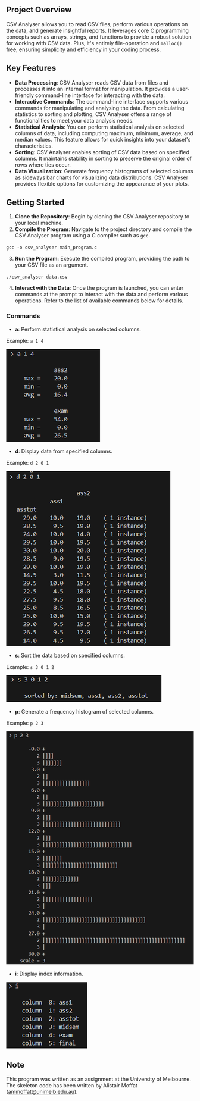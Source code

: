 ## Project Overview

CSV Analyser allows you to read CSV files, perform various operations on the data, and generate insightful reports. It leverages core C programming concepts such as arrays, strings, and functions to provide a robust solution for working with CSV data. Plus, it's entirely file-operation and `malloc()` free, ensuring simplicity and efficiency in your coding process.

## Key Features

- **Data Processing**: CSV Analyser reads CSV data from files and processes it into an internal format for manipulation. It provides a user-friendly command-line interface for interacting with the data.
- **Interactive Commands**: The command-line interface supports various commands for manipulating and analysing the data. From calculating statistics to sorting and plotting, CSV Analyser offers a range of functionalities to meet your data analysis needs.
- **Statistical Analysis**: You can perform statistical analysis on selected columns of data, including computing maximum, minimum, average, and median values. This feature allows for quick insights into your dataset's characteristics.
- **Sorting**: CSV Analyser enables sorting of CSV data based on specified columns. It maintains stability in sorting to preserve the original order of rows where ties occur.
- **Data Visualization**: Generate frequency histograms of selected columns as sideways bar charts for visualizing data distributions. CSV Analyser provides flexible options for customizing the appearance of your plots.

## Getting Started
1. **Clone the Repository**: Begin by cloning the CSV Analyser repository to your local machine.
2. **Compile the Program**: Navigate to the project directory and compile the CSV Analyser program using a C compiler such as `gcc`.

`gcc -o csv_analyser main_program.c`

3. **Run the Program**: Execute the compiled program, providing the path to your CSV file as an argument.
   
`./csv_analyser data.csv`

4. **Interact with the Data**: Once the program is launched, you can enter commands at the prompt to interact with the data and perform various operations. Refer to the list of available commands below for details.

### Commands

- **a**: Perform statistical analysis on selected columns.

Example: `a 1 4`

!['a' command](https://github.com/AbrarS242/csv-analyser/blob/main/example_output/a_command.PNG)

- **d**: Display data from specified columns.

Example: `d 2 0 1`

!['d' command](https://github.com/AbrarS242/csv-analyser/blob/main/example_output/d_command.PNG)

- **s**: Sort the data based on specified columns.

Example: `s 3 0 1 2`

!['s' command](https://github.com/AbrarS242/csv-analyser/blob/main/example_output/s_command.PNG)

- **p**: Generate a frequency histogram of selected columns.

Example: `p 2 3`

!['p' command](https://github.com/AbrarS242/csv-analyser/blob/main/example_output/p_command.PNG)

- **i**: Display index information.

!['i' command](https://github.com/AbrarS242/csv-analyser/blob/main/example_output/i_command.PNG)

## Note ##
This program was written as an assignment at the University of Melbourne. 
The skeleton code has been written by Alistair Moffat (ammoffat@unimelb.edu.au).
